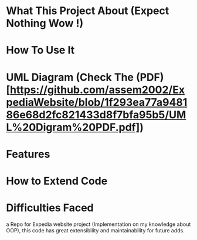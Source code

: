 # What This Project About (Expect Nothing Wow !)
# How To Use It
# UML Diagram (Check The (PDF)[https://github.com/assem2002/ExpediaWebsite/blob/1f293ea77a948186e68d2fc821433d8f7bfa95b5/UML%20Digram%20PDF.pdf])
# Features
# How to Extend Code
# Difficulties Faced

a Repo for Expedia website project (Implementation on my knowledge about OOP), this code has great extensibility and maintainability for future adds. 
